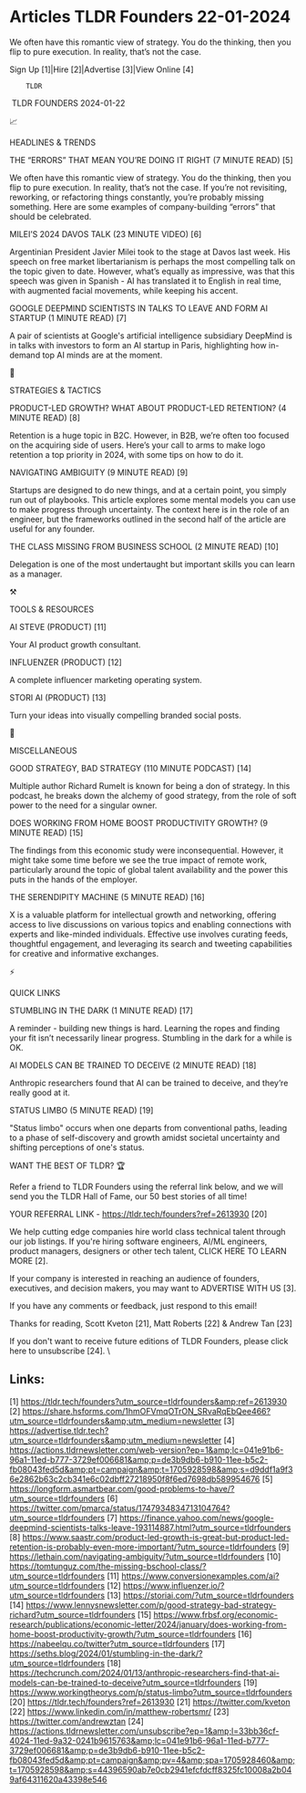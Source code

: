 # Articles TLDR Founders 22-01-2024

We often have this romantic view of strategy. You do the thinking,
then you flip to pure execution. In reality, that’s not the case.  

Sign Up [1]|Hire [2]|Advertise [3]|View Online [4] 

		TLDR 

 TLDR FOUNDERS 2024-01-22

📈 

HEADLINES & TRENDS

 THE “ERRORS” THAT MEAN YOU’RE DOING IT RIGHT (7 MINUTE READ)
[5] 

 We often have this romantic view of strategy. You do the thinking,
then you flip to pure execution. In reality, that’s not the case. If
you’re not revisiting, reworking, or refactoring things constantly,
you’re probably missing something. Here are some examples of
company-building “errors” that should be celebrated. 

 MILEI’S 2024 DAVOS TALK (23 MINUTE VIDEO) [6] 

 Argentinian President Javier Milei took to the stage at Davos last
week. His speech on free market libertarianism is perhaps the most
compelling talk on the topic given to date. However, what’s equally
as impressive, was that this speech was given in Spanish - AI has
translated it to English in real time, with augmented facial
movements, while keeping his accent. 

 GOOGLE DEEPMIND SCIENTISTS IN TALKS TO LEAVE AND FORM AI STARTUP (1
MINUTE READ) [7] 

 A pair of scientists at Google's artificial intelligence subsidiary
DeepMind is in talks with investors to form an AI startup in Paris,
highlighting how in-demand top AI minds are at the moment. 

🧠 

STRATEGIES & TACTICS

 PRODUCT-LED GROWTH? WHAT ABOUT PRODUCT-LED RETENTION? (4 MINUTE READ)
[8] 

 Retention is a huge topic in B2C. However, in B2B, we’re often too
focused on the acquiring side of users. Here’s your call to arms to
make logo retention a top priority in 2024, with some tips on how to
do it. 

 NAVIGATING AMBIGUITY (9 MINUTE READ) [9] 

 Startups are designed to do new things, and at a certain point, you
simply run out of playbooks. This article explores some mental models
you can use to make progress through uncertainty. The context here is
in the role of an engineer, but the frameworks outlined in the second
half of the article are useful for any founder. 

 THE CLASS MISSING FROM BUSINESS SCHOOL (2 MINUTE READ) [10] 

 Delegation is one of the most undertaught but important skills you
can learn as a manager. 

⚒️ 

TOOLS & RESOURCES

 AI STEVE (PRODUCT) [11] 

 Your AI product growth consultant. 

 INFLUENZER (PRODUCT) [12] 

 A complete influencer marketing operating system. 

 STORI AI (PRODUCT) [13] 

 Turn your ideas into visually compelling branded social posts. 

🎁 

MISCELLANEOUS

 GOOD STRATEGY, BAD STRATEGY (110 MINUTE PODCAST) [14] 

 Multiple author Richard Rumelt is known for being a don of strategy.
In this podcast, he breaks down the alchemy of good strategy, from the
role of soft power to the need for a singular owner. 

 DOES WORKING FROM HOME BOOST PRODUCTIVITY GROWTH? (9 MINUTE READ)
[15] 

 The findings from this economic study were inconsequential. However,
it might take some time before we see the true impact of remote work,
particularly around the topic of global talent availability and the
power this puts in the hands of the employer. 

 THE SERENDIPITY MACHINE (5 MINUTE READ) [16] 

 X is a valuable platform for intellectual growth and networking,
offering access to live discussions on various topics and enabling
connections with experts and like-minded individuals. Effective use
involves curating feeds, thoughtful engagement, and leveraging its
search and tweeting capabilities for creative and informative
exchanges. 

⚡ 

QUICK LINKS

 STUMBLING IN THE DARK (1 MINUTE READ) [17] 

 A reminder - building new things is hard. Learning the ropes and
finding your fit isn’t necessarily linear progress. Stumbling in the
dark for a while is OK. 

 AI MODELS CAN BE TRAINED TO DECEIVE (2 MINUTE READ) [18] 

 Anthropic researchers found that AI can be trained to deceive, and
they’re really good at it. 

 STATUS LIMBO (5 MINUTE READ) [19] 

 "Status limbo" occurs when one departs from conventional paths,
leading to a phase of self-discovery and growth amidst societal
uncertainty and shifting perceptions of one's status. 

WANT THE BEST OF TLDR? 🏆

Refer a friend to TLDR Founders using the referral link below, and we
will send you the TLDR Hall of Fame, our 50 best stories of all time!

YOUR REFERRAL LINK - https://tldr.tech/founders?ref=2613930 [20]

 We help cutting edge companies hire world class technical talent
through our job listings. If you're hiring software engineers, AI/ML
engineers, product managers, designers or other tech talent, CLICK
HERE TO LEARN MORE [2]. 

If your company is interested in reaching an audience of founders,
executives, and decision makers, you may want to ADVERTISE WITH US
[3]. 

If you have any comments or feedback, just respond to this email! 

Thanks for reading, 
Scott Kveton [21], Matt Roberts [22] & Andrew Tan [23] 

If you don't want to receive future editions of TLDR Founders,
please click here to unsubscribe [24]. 
\ 

 

Links:
------
[1] https://tldr.tech/founders?utm_source=tldrfounders&amp;ref=2613930
[2] https://share.hsforms.com/1hmOFVmqOTrON_SRvaRqEbQee466?utm_source=tldrfounders&amp;utm_medium=newsletter
[3] https://advertise.tldr.tech?utm_source=tldrfounders&amp;utm_medium=newsletter
[4] https://actions.tldrnewsletter.com/web-version?ep=1&amp;lc=041e91b6-96a1-11ed-b777-3729ef006681&amp;p=de3b9db6-b910-11ee-b5c2-fb08043fed5d&amp;pt=campaign&amp;t=1705928598&amp;s=d9ddf1a9f36e2862b63c2cb341e6c02dbff27218950f8f6ed7698db589954676
[5] https://longform.asmartbear.com/good-problems-to-have/?utm_source=tldrfounders
[6] https://twitter.com/pmarca/status/1747934834713104764?utm_source=tldrfounders
[7] https://finance.yahoo.com/news/google-deepmind-scientists-talks-leave-193114887.html?utm_source=tldrfounders
[8] https://www.saastr.com/product-led-growth-is-great-but-product-led-retention-is-probably-even-more-important/?utm_source=tldrfounders
[9] https://lethain.com/navigating-ambiguity/?utm_source=tldrfounders
[10] https://tomtunguz.com/the-missing-bschool-class/?utm_source=tldrfounders
[11] https://www.conversionexamples.com/ai?utm_source=tldrfounders
[12] https://www.influenzer.io/?utm_source=tldrfounders
[13] https://storiai.com/?utm_source=tldrfounders
[14] https://www.lennysnewsletter.com/p/good-strategy-bad-strategy-richard?utm_source=tldrfounders
[15] https://www.frbsf.org/economic-research/publications/economic-letter/2024/january/does-working-from-home-boost-productivity-growth/?utm_source=tldrfounders
[16] https://nabeelqu.co/twitter?utm_source=tldrfounders
[17] https://seths.blog/2024/01/stumbling-in-the-dark/?utm_source=tldrfounders
[18] https://techcrunch.com/2024/01/13/anthropic-researchers-find-that-ai-models-can-be-trained-to-deceive?utm_source=tldrfounders
[19] https://www.workingtheorys.com/p/status-limbo?utm_source=tldrfounders
[20] https://tldr.tech/founders?ref=2613930
[21] https://twitter.com/kveton
[22] https://www.linkedin.com/in/matthew-robertsmr/
[23] https://twitter.com/andrewztan
[24] https://actions.tldrnewsletter.com/unsubscribe?ep=1&amp;l=33bb36cf-4024-11ed-9a32-0241b9615763&amp;lc=041e91b6-96a1-11ed-b777-3729ef006681&amp;p=de3b9db6-b910-11ee-b5c2-fb08043fed5d&amp;pt=campaign&amp;pv=4&amp;spa=1705928460&amp;t=1705928598&amp;s=44396590ab7e0cb2941efcfdcff8325fc10008a2b049af64311620a43398e546